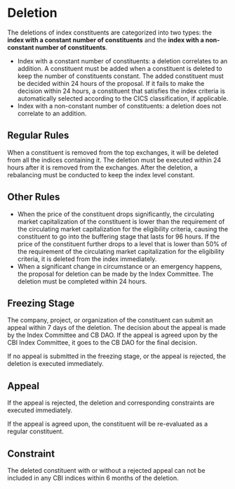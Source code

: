 # Deletion

The deletions of index constituents are categorized into two types: the **index with a constant number of constituents** and the **index with a non-constant number of constituents**.

* Index with a constant number of constituents: a deletion correlates to an addition. A constituent must be added when a constituent is deleted to keep the number of constituents constant. The added constituent must be decided within 24 hours of the proposal. If it fails to make the decision within 24 hours, a constituent that satisfies the index criteria is automatically selected according to the CICS classification, if applicable.
* Index with a non-constant number of constituents: a deletion does not correlate to an addition.

## Regular Rules

When a constituent is removed from the top exchanges, it will be deleted from all the indices containing it. The deletion must be executed within 24 hours after it is removed from the exchanges. After the deletion, a rebalancing must be conducted to keep the index level constant.

## Other Rules

* When the price of the constituent drops significantly, the circulating market capitalization of the constituent is lower than the requirement of the circulating market capitalization for the eligibility criteria, causing the constituent to go into the buffering stage that lasts for 96 hours. If the price of the constituent further drops to a level that is lower than 50% of the requirement of the circulating market capitalization for the eligibility criteria, it is deleted from the index immediately.
* When a significant change in circumstance or an emergency happens, the proposal for deletion can be made by the Index Committee. The deletion must be completed within 24 hours.

## Freezing Stage

The company, project, or organization of the constituent can submit an appeal within 7 days of the deletion. The decision about the appeal is made by the Index Committee and CB DAO. If the appeal is agreed upon by the CBI Index Committee,  it goes to the CB DAO for the final decision.

If no appeal is submitted in the freezing stage, or the appeal is rejected, the deletion is executed immediately.

## Appeal

If the appeal is rejected, the deletion and corresponding constraints are executed immediately.

If the appeal is agreed upon, the constituent will be re-evaluated as a regular constituent.

## Constraint

The deleted constituent with or without a rejected appeal can not be included in any CBI indices within 6 months of the deletion.
